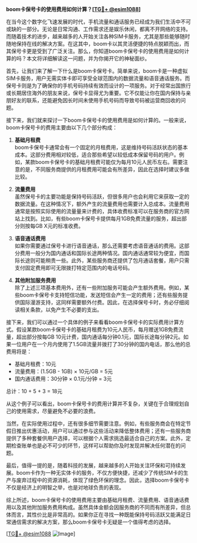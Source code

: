 **boom卡保号卡的使用费用如何计算？[[TG💪+ @esim1088](https://t.me/s/esim1088)]**

在当今这个数字化飞速发展的时代，手机流量和通话服务已经成为我们生活中不可或缺的一部分。无论是日常沟通、工作需求还是娱乐休闲，都离不开网络的支持。而随着技术的进步，越来越多的人开始关注各种SIM卡服务，尤其是那些能够随时随地保持在线的解决方案。在这其中，boom卡以其灵活便捷的特点脱颖而出，而其保号卡更是受到了广泛关注。那么，你知道boom卡保号卡的使用费用是如何计算的吗？本文将详细解读这一问题，并为你揭开它的神秘面纱。

首先，让我们来了解一下什么是boom卡保号卡。简单来说，boom卡是一种虚拟SIM卡服务，用户无需实体卡即可享受全球范围内的数据流量和语音通话服务。而保号卡则是为了确保你的手机号码持续有效而设计的一项服务。对于经常出国旅行或长期居住海外的朋友来说，保号卡显得尤为重要。它不仅能让你在国内保持与亲朋好友的联系，还能避免因长时间未使用手机号码而导致号码被运营商回收的问题。

接下来，我们就来探讨一下boom卡保号卡的使用费用是如何计算的。一般来说，boom卡保号卡的费用主要由以下几个部分构成：

1. **基础月租费**  
   boom卡保号卡通常会有一个固定的月租费用，这是维持号码活跃状态的基本成本。这部分费用相对较低，适合那些希望以较低成本保留号码的用户。例如，某款boom卡保号卡的基础月租费可能仅为每月10元人民币左右。需要注意的是，不同服务商提供的月租费用可能会有所差异，因此在选择时建议多做比较。

2. **流量费用**  
   虽然保号卡的主要功能是保持号码活跃，但很多用户也会利用它来获取一定的数据流量。在这种情况下，额外产生的流量费用也需要计入总成本。流量费用通常是按照实际使用的流量量来计费的，具体收费标准可以在服务商的官方网站上找到。比如，有些boom卡保号卡提供每月1GB免费流量的服务，超出部分则按每GB X元的标准收费。

3. **语音通话费用**  
   如果你需要通过保号卡进行语音通话，那么还需要考虑语音通话的费用。这部分费用一般分为国内通话和国际长途两种情况。国内通话通常较为便宜，而国际长途则可能稍贵一些。此外，某些服务商还提供了包月通话套餐，用户只需支付固定费用即可无限拨打特定范围内的电话号码。

4. **其他附加服务费用**  
   除了上述三项基本费用外，还有一些附加服务可能会产生额外费用。例如，某些boom卡保号卡支持短信功能，发送短信会产生一定的费用；还有些服务提供国际漫游支持，这同样需要额外付费。因此，在选择保号卡时，务必仔细阅读相关条款，以免产生不必要的支出。

接下来，我们可以通过一个具体的例子来看看boom卡保号卡的实际费用计算方式。假设某款boom卡保号卡的基础月租费为10元人民币，每月赠送1GB免费流量，超出部分按每GB 10元计费，国内通话每分钟0.1元，国际长途每分钟2元。如果一位用户在一个月内使用了1.5GB流量并拨打了30分钟的国内电话，那么他的总费用将是：

- 基础月租费：10元  
- 流量费用：(1.5GB - 1GB) × 10元/GB = 5元  
- 国内通话费用：30分钟 × 0.1元/分钟 = 3元  

总计：10 + 5 + 3 = 18元  

从这个例子可以看出，boom卡保号卡的费用计算并不复杂，关键在于合理规划自己的使用需求，尽量避免不必要的浪费。

当然，在实际使用过程中，还有很多细节需要注意。例如，有些服务商会在特定节假日推出优惠活动，用户可以通过参与这些活动来降低整体费用；还有一些服务商提供了多种套餐供用户选择，可以根据个人需求挑选最适合自己的方案。此外，定期检查账单也是必不可少的环节，这样可以帮助你及时发现并解决任何潜在的问题。

最后，值得一提的是，随着科技的发展，越来越多的人开始关注环保和可持续发展。boom卡作为一种无实体卡的服务，不仅方便快捷，还减少了传统SIM卡的生产与废弃过程中的资源消耗，体现了绿色环保的理念。因此，选择boom卡保号卡不仅是经济上的明智之举，也是对地球负责的表现。

综上所述，boom卡保号卡的使用费用主要由基础月租费、流量费用、语音通话费用以及其他附加服务费用构成。虽然具体金额会因服务商的不同而有所差异，但总体而言，其性价比是非常高的。如果你正在寻找一种既能保持号码活跃又能满足日常通信需求的解决方案，那么boom卡保号卡无疑是一个值得考虑的选择。

[[TG💪+ @esim1088](https://t.me/s/esim1088) ![Image](https://i.postimg.cc/4NQfJmqS/Snipaste-2025-05-13-00-14-12.png)]